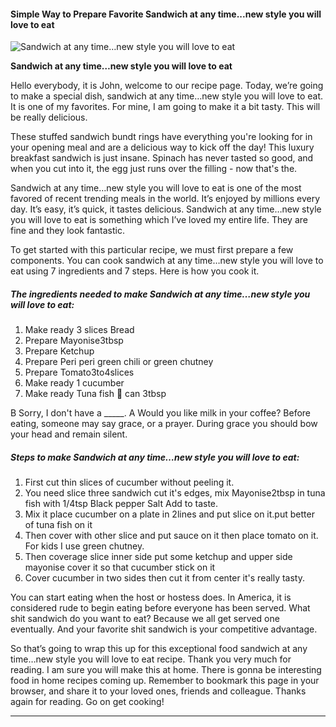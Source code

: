             

#### Simple Way to Prepare Favorite Sandwich at any time...new style you will love to eat

![Sandwich at any time&hellip;new style you will love to eat](https://img-global.cpcdn.com/recipes/38af92edc5e38942/751x532cq70/sandwich-at-any-timenew-style-you-will-love-to-eat-recipe-main-photo.jpg)

**Sandwich at any time&hellip;new style you will love to eat**

Hello everybody, it is John, welcome to our recipe page. Today, we’re going to make a special dish, sandwich at any time…new style you will love to eat. It is one of my favorites. For mine, I am going to make it a bit tasty. This will be really delicious.

These stuffed sandwich bundt rings have everything you're looking for in your opening meal and are a delicious way to kick off the day! This luxury breakfast sandwich is just insane. Spinach has never tasted so good, and when you cut into it, the egg just runs over the filling - now that's the.

Sandwich at any time…new style you will love to eat is one of the most favored of recent trending meals in the world. It’s enjoyed by millions every day. It’s easy, it’s quick, it tastes delicious. Sandwich at any time…new style you will love to eat is something which I’ve loved my entire life. They are fine and they look fantastic.

To get started with this particular recipe, we must first prepare a few components. You can cook sandwich at any time…new style you will love to eat using 7 ingredients and 7 steps. Here is how you cook it.

##### The ingredients needed to make Sandwich at any time…new style you will love to eat:

1.  Make ready 3 slices Bread
2.  Prepare Mayonise3tbsp
3.  Prepare Ketchup
4.  Prepare Peri peri green chili or green chutney
5.  Prepare Tomato3to4slices
6.  Make ready 1 cucumber
7.  Make ready Tuna fish 🐠 can 3tbsp

B Sorry, I don't have a \_\_\_\_\_. A Would you like milk in your coffee? Before eating, someone may say grace, or a prayer. During grace you should bow your head and remain silent.

##### Steps to make Sandwich at any time…new style you will love to eat:

1.  First cut thin slices of cucumber without peeling it.
2.  You need slice three sandwich cut it's edges, mix Mayonise2tbsp in tuna fish with 1/4tsp Black pepper Salt Add to taste.
3.  Mix it place cucumber on a plate in 2lines and put slice on it.put better of tuna fish on it
4.  Then cover with other slice and put sauce on it then place tomato on it. For kids I use green chutney.
5.  Then coverage slice inner side put some ketchup and upper side mayonise cover it so that cucumber stick on it
6.  Cover cucumber in two sides then cut it from center it's really tasty.

You can start eating when the host or hostess does. In America, it is considered rude to begin eating before everyone has been served. What shit sandwich do you want to eat? Because we all get served one eventually. And your favorite shit sandwich is your competitive advantage.

So that’s going to wrap this up for this exceptional food sandwich at any time…new style you will love to eat recipe. Thank you very much for reading. I am sure you will make this at home. There is gonna be interesting food in home recipes coming up. Remember to bookmark this page in your browser, and share it to your loved ones, friends and colleague. Thanks again for reading. Go on get cooking!

* * *